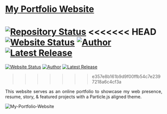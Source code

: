 # <a href="SamuelAytenfsu.github.io" target="_blank">My Portfolio Website</a>

[![Repository Status](https://img.shields.io/badge/Repository%20Status-Maintained-dark%20green.svg)](https://github.com/SamuelAytenfsu/SamuelAytenfsu.github.io/)
<<<<<<< HEAD
[![Website Status](https://img.shields.io/badge/Website%20Status-Online-green)](https://people.umass.edu/avsingh)
[![Author](https://img.shields.io/badge/Author-Samuel%20Ayele%20Aytenfsu-blue.svg)](https://www.linkedin.com/in/samuel-a-/)
[![Latest Release](https://img.shields.io/badge/Latest%20Release-13%20June%202021-yellow.svg)](https://github.com/AVS1508/My-Alternate-Portfolio-Website/commit/master)
=======
[![Website Status](https://img.shields.io/badge/Website%20Status-Online-green)](https://people.umass.edu/sasingh)
[![Author](https://img.shields.io/badge/Author-Samuel%20Ayele%20Aytenfsu-blue.svg)](https://www.linkedin.com/in/samuel-a-/)
[![Latest Release](https://img.shields.io/badge/Latest%20Release-13%20June%202021-yellow.svg)](https://github.com/SamuelAytenfsu/SamuelAytenfsu.github.io)
>>>>>>> e357e8b161b9d9f00ffb54c7e2397218a6c4cf3a

 <p align="justify">This website serves as an online portfolio to showcase my web presence, resume, story, & featured projects with a Particle.js aligned theme.</p>

![My-Portfolio-Website](https://user-images.githubusercontent.com/97622118/207217600-9fb32404-fa34-4432-bf20-fa6c98615285.jpg)
